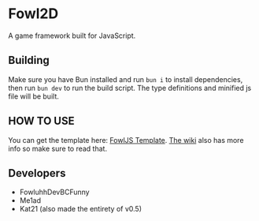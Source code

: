 # Fowl2D

A game framework built for JavaScript.

## Building

Make sure you have Bun installed and run `bun i` to install dependencies, then run `bun dev` to run the build script. The type definitions and minified js file will be built.

## HOW TO USE

You can get the template here: [FowlJS Template](https://github.com/fowluhhdevbcfunny/fowljs-template).
[The wiki](https://github.com/fowluhhdevbcfunny/fowljs/wiki) also has more info so make sure to read that.

## Developers

- FowluhhDevBCFunny
- Me1ad
- Kat21 (also made the entirety of v0.5)